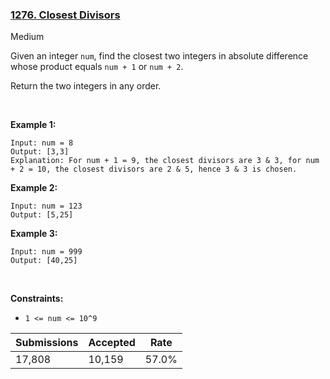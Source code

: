 ### [1276. Closest Divisors](https://leetcode.com/problems/closest-divisors/)

Medium

Given an integer `` num ``, find the closest two integers in absolute difference whose product equals `` num + 1 `` or `` num + 2 ``.

Return the two integers in any order.

 

__Example 1:__

```
Input: num = 8
Output: [3,3]
Explanation: For num + 1 = 9, the closest divisors are 3 & 3, for num + 2 = 10, the closest divisors are 2 & 5, hence 3 & 3 is chosen.
```

__Example 2:__

```
Input: num = 123
Output: [5,25]
```

__Example 3:__

```
Input: num = 999
Output: [40,25]
```

 

__Constraints:__

*   `` 1 <= num <= 10^9 ``

| Submissions    | Accepted     | Rate   |
| -------------- | ------------ | ------ |
| 17,808 | 10,159 | 57.0% |